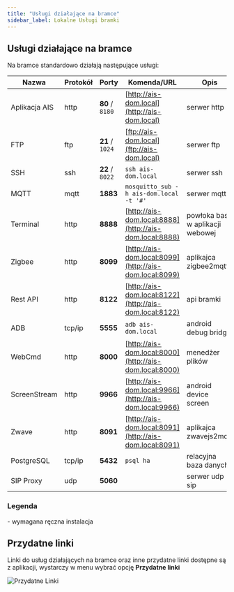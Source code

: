 ```yaml
---
title: "Usługi działające na bramce"
sidebar_label: Lokalne Usługi bramki
---
```


## Usługi działające na bramce

Na bramce standardowo działają następujące usługi:

| Nazwa         | Protokół | Porty           | Komenda/URL                                            | Opis                             | Bramka                                                                                    |
| ------------- | -------- | --------------- | ------------------------------------------------------ | -------------------------------- | ----------------------------------------------------------------------------------------- |
| Aplikacja AIS | http     | **80** / `8180` | [http://ais-dom.local](http://ais-dom.local)           | serwer http                      | <span class="mdi mdi-dev-to"></span><span class="mdi mdi-professional-hexagon"></span>    |
| FTP           | ftp      | **21** / `1024` | [ftp://ais-dom.local](ftp://ais-dom.local)             | serwer ftp                       | <span class="mdi mdi-dev-to"></span><span class="mdi mdi-professional-hexagon"></span>    |
| SSH           | ssh      | **22** / `8022` | `ssh ais-dom.local`                                    | serwer ssh                       | <span class="mdi mdi-dev-to"></span><span class="mdi mdi-professional-hexagon"></span>    |
| MQTT          | mqtt     | **1883**        | `mosquitto_sub -h ais-dom.local -t '#'`                | serwer mqtt                      | <span class="mdi mdi-dev-to"></span><span class="mdi mdi-professional-hexagon"></span>    |
| Terminal      | http     | **8888**        | [http://ais-dom.local:8888](http://ais-dom.local:8888) | powłoka bash w aplikacji webowej | <span class="mdi mdi-dev-to"></span><span class="mdi mdi-professional-hexagon"></span>    |
| Zigbee        | http     | **8099**        | [http://ais-dom.local:8099](http://ais-dom.local:8099) | aplikajca zigbee2mqtt            | <span class="mdi mdi-dev-to"></span><span class="mdi mdi-professional-hexagon"></span>    |
| Rest API      | http     | **8122**        | [http://ais-dom.local:8122](http://ais-dom.local:8122) | api bramki                       | <span class="mdi mdi-dev-to"></span><span class="mdi mdi-professional-hexagon"></span>    |
| ADB           | tcp/ip   | **5555**        | `adb ais-dom.local`                                    | android debug bridge             | <span class="mdi mdi-dev-to"></span><span class="mdi mdi-professional-hexagon"></span>    |
| WebCmd           | http  | **8000**  |[http://ais-dom.local:8000](http://ais-dom.local:8000)                                   | menedżer plików            | <span class="mdi mdi-dev-to"></span><span class="mdi mdi-professional-hexagon"></span>
| ScreenStream           | http  | **9966**  |[http://ais-dom.local:9966](http://ais-dom.local:9966)                                   | android device screen             | <span class="mdi mdi-dev-to"></span><span class="mdi mdi-professional-hexagon"></span>    |
| Zwave         | http     | **8091**        | [http://ais-dom.local:8091](http://ais-dom.local:8091) | aplikajca zwavejs2mqtt           | <span class="mdi mdi-dev-to">\*</span><span class="mdi mdi-professional-hexagon">\*</span>  |
| PostgreSQL    | tcp/ip   | **5432**        | `psql ha`                                              | relacyjna baza danych            | <span class="mdi mdi-dev-to">\*</span><span class="mdi mdi-professional-hexagon">\*</span>  |
| SIP Proxy     | udp      | **5060**        |                                                        | serwer udp sip                   | <span class="mdi mdi-dev-to">\*</span> <span class="mdi mdi-professional-hexagon">\*</span> |

### Legenda

<span class="mdi mdi-dev-to">*</span><span class="mdi mdi-professional-hexagon">*</span> - wymagana ręczna instalacja

## Przydatne linki

Linki do usług działających na bramce oraz inne przydatne linki dostępne są z aplikacji, wystarczy w menu wybrać opcję **Przydatne linki**

![Przydatne Linki](/img/en/bramka/ais_gate_links.png)

